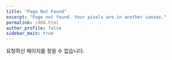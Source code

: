 ```yaml
---
title: "Page Not Found"
excerpt: "Page not found. Your pixels are in another canvas."
permalink: /404.html
author_profile: false
sidebar_main: true
---
```


요청하신 페이지를 찾을 수 없습니다.
